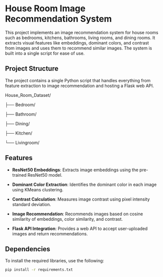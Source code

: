 # House Room Image Recommendation System

This project implements an image recommendation system for house rooms such as bedrooms, kitchens, bathrooms, living rooms, and dining rooms. It extracts visual features like embeddings, dominant colors, and contrast from images and uses them to recommend similar images. The system is built into a single script for ease of use.

## Project Structure

The project contains a single Python script that handles everything from feature extraction to image recommendation and hosting a Flask web API.

House_Room_Dataset/

├── Bedroom/

├── Bathroom/

├── Dining/

├── Kitchen/

└── Livingroom/


## Features

- **ResNet50 Embeddings**: 
  Extracts image embeddings using the pre-trained ResNet50 model.
  
- **Dominant Color Extraction**: 
  Identifies the dominant color in each image using KMeans clustering.
  
- **Contrast Calculation**: 
  Measures image contrast using pixel intensity standard deviation.
  
- **Image Recommendation**: 
  Recommends images based on cosine similarity of embeddings, color similarity, and contrast.

- **Flask API Integration**: 
  Provides a web API to accept user-uploaded images and return recommendations.

## Dependencies

To install the required libraries, use the following:

```bash
pip install -r requirements.txt

